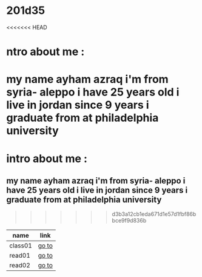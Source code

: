# 201d35
<<<<<<< HEAD
# ntro about me :

my name ayham azraq i'm from syria- aleppo i have 25 years old i live in jordan since 9 years i graduate from at philadelphia university     
=======
# intro about me :

## my name ayham azraq i'm from syria- aleppo i have 25 years old i live in jordan since 9 years i graduate from at philadelphia university
     
>>>>>>> d3b3a12cb1eda671d1e57d1fbf86bbce9f9d836b

| name |link |
| ----------- | ----------- |
| class01 | [go to](class-01.md) |
| read01 | [go to](read01.md) |
| read02 | [go to](read02.md) |
